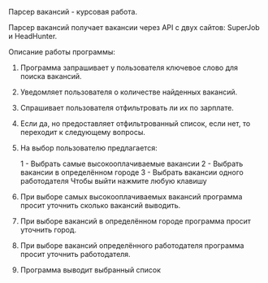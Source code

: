 Парсер вакансий - курсовая работа.

Парсер вакансий получает вакансии через API с двух сайтов:
SuperJob и HeadHunter.


Описание работы программы:

1. Программа запрашивает у пользователя ключевое слово для поиска вакансий.
2. Уведомляет пользователя о количестве найденных вакансий.
3. Спрашивает пользователя отфильтровать ли их по зарплате.
4. Если да, но предоставляет отфильтрованный список, если нет, то переходит к следующему вопросы.
5. На выбор пользователю предлагается:

   1 - Выбрать самые высокооплачиваемые вакансии
   2 - Выбрать вакансии в определённом городе
   3 - Выбрать вакансии одного работодателя
   Чтобы выйти нажмите любую клавишу
6. При выборе самых высокооплачиваемых вакансий программа просит уточнить сколько вакансий выводить.
7. При выборе вакансий в определённом городе программа просит уточнить город.
8. При выборе вакансий определённого работодателя программа просит уточнить работодателя.
9. Программа выводит выбранный список